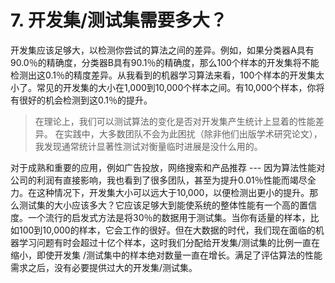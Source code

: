 # 7. 开发集/测试集需要多大？
开发集应该足够大，以检测你尝试的算法之间的差异。例如，如果分类器A具有90.0％的精确度，分类器B具有90.1％的精确度，那么100个样本的开发集将不能检测出这0.1％的精度差异。从我看到的机器学习算法来看，100个样本的开发集太小了。常见的开发集的大小在1,000到10,000个样本之间。有10,000个样本，你将有很好的机会检测到这0.1％的提升。

> 在理论上，我们可以测试算法的变化是否对开发集产生统计上显着的性能差异。 在实践中，大多数团队不会为此困扰（除非他们出版学术研究论文），我发现通常统计显著性测试对衡量临时进展是没什么用的。

​对于成熟和重要的应用，例如广告投放，网络搜索和产品推荐 --- 因为算法性能对公司的利润有直接影响，我也看到了很多团队，甚至为提升0.01％性能而竭尽全力。在这种情况下，开发集大小可以远大于10,000，以便检测出更小的提升。
​
那么测试集的大小应该多大？它应该足够大到能使系统的整体性能有一个高的置信度。一个流行的启发式方法是将30％的数据用于测试集。当你有适量的样本，比如100到10,000的样本，它会工作的很好。但在大数据的时代，我们现在面临的机器学习问题有时会超过十亿个样本，这时我们分配给开发集/测试集的比例一直在缩小，即使开发集 /测试集中的样本绝对数量一直在增长。满足了评估算法的性能需求之后，没有必要提供过大的开发集/测试集。